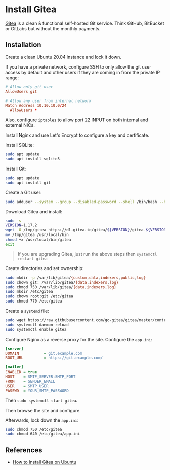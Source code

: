 # Install Gitea

[Gitea](https://gitea.io/) is a clean & functional self-hosted Git service.  Think GitHub, BitBucket or GitLabs but without the monthly payments.

## Installation

Create a clean Ubuntu 20.04 instance and lock it down.

If you have a private network, configure SSH to only allow the git user access by default and other users if they are coming in from the private IP range:

```conf
# Allow only git user
AllowUsers git

# Allow any user from internal network
Match Address 10.10.10.0/24
  AllowUsers *
```

Also, configure `iptables` to allow port 22 INPUT on both internal and external NICs.

Install Nginx and use Let's Encrypt to configure a key and certificate.

Install SQLite:

```bash
sudo apt update
sudo apt install sqlite3
```

Install Git:

```bash
sudo apt update
sudo apt install git
```

Create a Git user:

```bash
sudo adduser --system --group --disabled-password --shell /bin/bash --home /home/git --gecos 'Git Version Control' git
```

Download Gitea and install:

```bash
sudo -s
VERSION=1.17.2
wget -O /tmp/gitea https://dl.gitea.io/gitea/${VERSION}/gitea-${VERSION}-linux-amd64
mv /tmp/gitea /usr/local/bin
chmod +x /usr/local/bin/gitea
exit
```

> If you are upgrading Gitea, just run the above steps then `systemctl restart gitea`

Create directories and set ownership:

```bash
sudo mkdir -p /var/lib/gitea/{custom,data,indexers,public,log}
sudo chown git: /var/lib/gitea/{data,indexers,log}
sudo chmod 750 /var/lib/gitea/{data,indexers,log}
sudo mkdir /etc/gitea
sudo chown root:git /etc/gitea
sudo chmod 770 /etc/gitea
```

Create a `systemd` file:

```bash
sudo wget https://raw.githubusercontent.com/go-gitea/gitea/master/contrib/systemd/gitea.service -P /etc/systemd/system/
sudo systemctl daemon-reload
sudo systemctl enable gitea
```

Configure Nginx as a reverse proxy for the site.  Configure the `app.ini`:

```ini
[server]
DOMAIN           = git.example.com
ROOT_URL         = https://git.example.com/

[mailer]
ENABLED = true
HOST    = SMTP_SERVER:SMTP_PORT
FROM    = SENDER_EMAIL
USER    = SMTP_USER
PASSWD  = YOUR_SMTP_PASSWORD
```

Then `sudo systemctl start gitea`.

Then browse the site and configure.

Afterwards, lock down the `app.ini`:

```bash
sudo chmod 750 /etc/gitea
sudo chmod 640 /etc/gitea/app.ini
```

## References

- [How to Install Gitea on Ubuntu](https://linuxize.com/post/how-to-install-gitea-on-ubuntu-18-04/)
